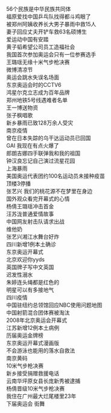 56个民族是中华民族共同体  
福原爱找中国乒乓队找得都斗鸡眼了  
被郑州阿姨收养长大男子暴雨中救15人  
妻子回应丈夫开铲车救63名硕博生  
爱运动中国有安踏  
黄子韬希望公司员工造福社会  
我国首次参加奥运会只有一位参赛选手  
王璐瑶无缘十米气步枪决赛  
微博清凉节  
奥运会跳水失误名场面  
东京奥运会时的CCTV6  
鸿星尔克立志成为百年品牌  
郑州地铁5号线遇难者名单  
王一博送物资  
张子枫唱歌  
新乡暴雨已致128万余人受灾  
南京疫情  
曾在日本失踪的乌干达运动员已回国  
GAI 我现在有点火爆了  
郎朗吉娜四手联弹我和我的祖国  
钟汉良忘记自己演过流星花园  
上海暴雨  
美国奥运代表团约100名运动员未接种疫苗  
顶楼3停播  
张艺兴 我们的桃花源不在梦里在身边  
国外观众看完开幕式的心情  
杨倩王璐瑶冲击首金  
汪苏泷普通爱情故事  
中国网友射击队请求出战  
维他奶  
张艺兴湘江水舞台好炸  
四川新增1例本土确诊  
东京奥运开幕式  
北京欢迎你yyds  
英国牌子写中文英国  
迟发性溺水  
朱婷连头绳都是红色的  
明星可以有多接地气  
四川疫情  
中国驻纽约总领馆回应NBC使用问题地图  
中国射箭混合团体赛被淘汰  
2008年北京奥运会开幕式  
江苏新增12例本土病例  
历届奥运金牌榜  
东京奥运开幕式漫画版  
不会游泳也能用的落水自救法  
南京黄码  
10米气步枪决赛  
新乡接受捐赠救援电话  
云南华坪原女县长庞新秀被逮捕  
杨倩晋级10米气步枪决赛  
我住在广州最大烂尾楼里23年  
下届奥运会 街舞  
